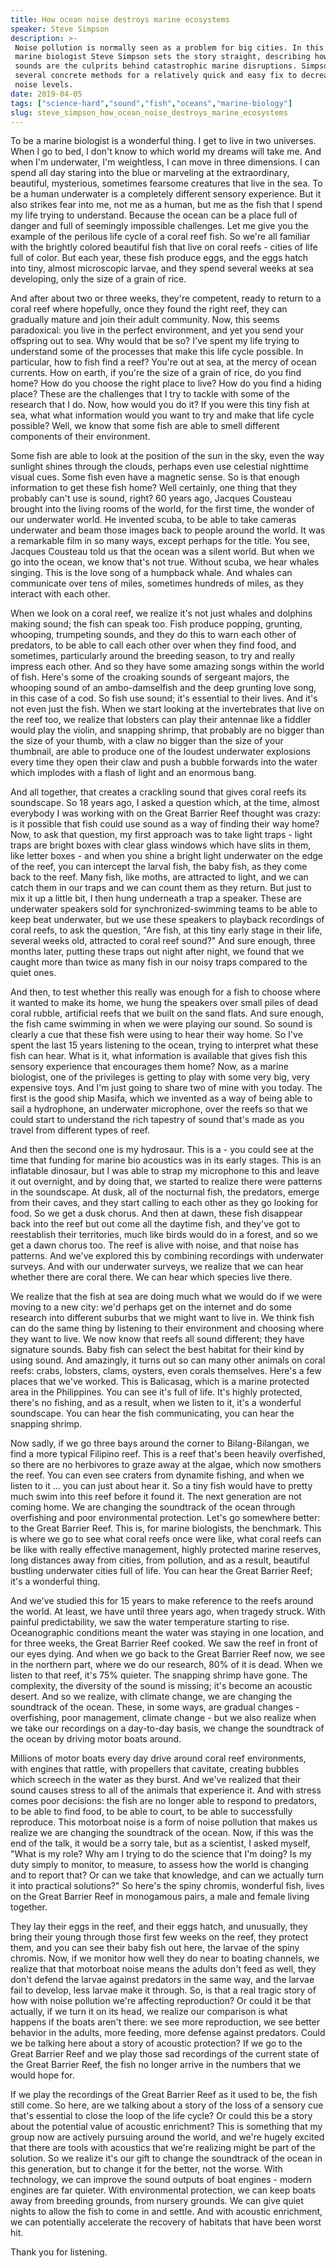 ```yaml
---
title: How ocean noise destroys marine ecosystems
speaker: Steve Simpson
description: >-
 Noise pollution is normally seen as a problem for big cities. In this talk,
 marine biologist Steve Simpson sets the story straight, describing how human-made
 sounds are the culprits behind catastrophic marine disruptions. Simpson lays out
 several concrete methods for a relatively quick and easy fix to decrease our
 noise levels.
date: 2019-04-05
tags: ["science-hard","sound","fish","oceans","marine-biology"]
slug: steve_simpson_how_ocean_noise_destroys_marine_ecosystems
---
```


To be a marine biologist is a wonderful thing. I get to live in two universes. When I go
to bed, I don't know to which world my dreams will take me. And when I'm underwater, I'm
weightless, I can move in three dimensions. I can spend all day staring into the blue or
marveling at the extraordinary, beautiful, mysterious, sometimes fearsome creatures that
live in the sea. To be a human underwater is a completely different sensory experience.
But it also strikes fear into me, not me as a human, but me as the fish that I spend my
life trying to understand. Because the ocean can be a place full of danger and full of
seemingly impossible challenges. Let me give you the example of the perilous life cycle of
a coral reef fish. So we're all familiar with the brightly colored beautiful fish that
live on coral reefs - cities of life full of color. But each year, these fish produce
eggs, and the eggs hatch into tiny, almost microscopic larvae, and they spend several
weeks at sea developing, only the size of a grain of rice.

And after about two or three weeks, they're competent, ready to return to a coral reef
where hopefully, once they found the right reef, they can gradually mature and join their
adult community. Now, this seems paradoxical: you live in the perfect environment, and yet
you send your offspring out to sea. Why would that be so? I've spent my life trying to
understand some of the processes that make this life cycle possible. In particular, how to
fish find a reef? You're out at sea, at the mercy of ocean currents. How on earth, if
you're the size of a grain of rice, do you find home? How do you choose the right place to
live? How do you find a hiding place? These are the challenges that I try to tackle with
some of the research that I do. Now, how would you do it? If you were this tiny fish at
sea, what what information would you want to try and make that life cycle possible? Well,
we know that some fish are able to smell different components of their
environment.

Some fish are able to look at the position of the sun in the sky, even the way sunlight
shines through the clouds, perhaps even use celestial nighttime visual cues. Some fish
even have a magnetic sense. So is that enough information to get these fish home? Well
certainly, one thing that they probably can't use is sound, right? 60 years ago, Jacques
Cousteau brought into the living rooms of the world, for the first time, the wonder of our
underwater world. He invented scuba, to be able to take cameras underwater and beam those
images back to people around the world. It was a remarkable film in so many ways, except
perhaps for the title. You see, Jacques Cousteau told us that the ocean was a silent
world. But when we go into the ocean, we know that's not true. Without scuba, we hear
whales singing. This is the love song of a humpback whale. And whales can communicate over
tens of miles, sometimes hundreds of miles, as they interact with each
other.

When we look on a coral reef, we realize it's not just whales and dolphins making sound;
the fish can speak too. Fish produce popping, grunting, whooping, trumpeting sounds, and
they do this to warn each other of predators, to be able to call each other over when they
find food, and sometimes, particularly around the breeding season, to try and really
impress each other. And so they have some amazing songs within the world of fish. Here's
some of the croaking sounds of sergeant majors, the whooping sound of an ambo-damselfish
and the deep grunting love song, in this case of a cod. So fish use sound; it's essential
to their lives. And it's not even just the fish. When we start looking at the
invertebrates that live on the reef too, we realize that lobsters can play their antennae
like a fiddler would play the violin, and snapping shrimp, that probably are no bigger
than the size of your thumb, with a claw no bigger than the size of your thumbnail, are
able to produce one of the loudest underwater explosions every time they open their claw
and push a bubble forwards into the water which implodes with a flash of light and an
enormous bang.

And all together, that creates a crackling sound that gives coral reefs its soundscape. So
18 years ago, I asked a question which, at the time, almost everybody I was working with
on the Great Barrier Reef thought was crazy: is it possible that fish could use sound as a
way of finding their way home? Now, to ask that question, my first approach was to take
light traps - light traps are bright boxes with clear glass windows which have slits in
them, like letter boxes - and when you shine a bright light underwater on the edge of the
reef, you can intercept the larval fish, the baby fish, as they come back to the reef.
Many fish, like moths, are attracted to light, and we can catch them in our traps and we
can count them as they return. But just to mix it up a little bit, I then hung underneath
a trap a speaker. These are underwater speakers sold for synchronized-swimming teams to be
able to keep beat underwater, but we use these speakers to playback recordings of coral
reefs, to ask the question, "Are fish, at this tiny early stage in their life, several
weeks old, attracted to coral reef sound?" And sure enough, three months later, putting
these traps out night after night, we found that we caught more than twice as many fish in
our noisy traps compared to the quiet ones.

And then, to test whether this really was enough for a fish to choose where it wanted to
make its home, we hung the speakers over small piles of dead coral rubble, artificial
reefs that we built on the sand flats. And sure enough, the fish came swimming in when we
were playing our sound. So sound is clearly a cue that these fish were using to hear their
way home. So I've spent the last 15 years listening to the ocean, trying to interpret what
these fish can hear. What is it, what information is available that gives fish this
sensory experience that encourages them home? Now, as a marine biologist, one of the
privileges is getting to play with some very big, very expensive toys. And I'm just going
to share two of mine with you today. The first is the good ship Masifa, which we invented
as a way of being able to sail a hydrophone, an underwater microphone, over the reefs so
that we could start to understand the rich tapestry of sound that's made as you travel
from different types of reef.

And then the second one is my hydrosaur. This is a - you could see at the time that
funding for marine bio acoustics was in its early stages. This is an inflatable dinosaur,
but I was able to strap my microphone to this and leave it out overnight, and by doing
that, we started to realize there were patterns in the soundscape. At dusk, all of the
nocturnal fish, the predators, emerge from their caves, and they start calling to each
other as they go looking for food. So we get a dusk chorus. And then at dawn, these fish
disappear back into the reef but out come all the daytime fish, and they've got to
reestablish their territories, much like birds would do in a forest, and so we get a dawn
chorus too. The reef is alive with noise, and that noise has patterns. And we've explored
this by combining recordings with underwater surveys. And with our underwater surveys, we
realize that we can hear whether there are coral there. We can hear which species live
there.

We realize that the fish at sea are doing much what we would do if we were moving to a new
city: we'd perhaps get on the internet and do some research into different suburbs that we
might want to live in. We think fish can do the same thing by listening to their
environment and choosing where they want to live. We now know that reefs all sound
different; they have signature sounds. Baby fish can select the best habitat for their
kind by using sound. And amazingly, it turns out so can many other animals on coral reefs:
crabs, lobsters, clams, oysters, even corals themselves. Here's a few places that we've
worked. This is Balicasag, which is a marine protected area in the Philippines. You can
see it's full of life. It's highly protected, there's no fishing, and as a result, when we
listen to it, it's a wonderful soundscape. You can hear the fish communicating, you can
hear the snapping shrimp.

Now sadly, if we go three bays around the corner to Bilang-Bilangan, we find a more
typical Filipino reef. This is a reef that's been heavily overfished, so there are no
herbivores to graze away at the algae, which now smothers the reef. You can even see
craters from dynamite fishing, and when we listen to it ... you can just about hear it. So
a tiny fish would have to pretty much swim into this reef before it found it. The next
generation are not coming home. We are changing the soundtrack of the ocean through
overfishing and poor environmental protection. Let's go somewhere better: to the Great
Barrier Reef. This is, for marine biologists, the benchmark. This is where we go to see
what coral reefs once were like, what coral reefs can be like with really effective
management, highly protected marine reserves, long distances away from cities, from
pollution, and as a result, beautiful bustling underwater cities full of life. You can
hear the Great Barrier Reef; it's a wonderful thing.

And we've studied this for 15 years to make reference to the reefs around the world. At
least, we have until three years ago, when tragedy struck. With painful predictability, we
saw the water temperature starting to rise. Oceanographic conditions meant the water was
staying in one location, and for three weeks, the Great Barrier Reef cooked. We saw the
reef in front of our eyes dying. And when we go back to the Great Barrier Reef now, we see
in the northern part, where we do our research, 80% of it is dead. When we listen to that
reef, it's 75% quieter. The snapping shrimp have gone. The complexity, the diversity of
the sound is missing; it's become an acoustic desert. And so we realize, with climate
change, we are changing the soundtrack of the ocean. These, in some ways, are gradual
changes - overfishing, poor management, climate change - but we also realize when we take
our recordings on a day-to-day basis, we change the soundtrack of the ocean by driving
motor boats around.

Millions of motor boats every day drive around coral reef environments, with engines that
rattle, with propellers that cavitate, creating bubbles which screech in the water as they
burst. And we've realized that their sound causes stress to all of the animals that
experience it. And with stress comes poor decisions: the fish are no longer able to
respond to predators, to be able to find food, to be able to court, to be able to
successfully reproduce. This motorboat noise is a form of noise pollution that makes us
realize we are changing the soundtrack of the ocean. Now, if this was the end of the talk,
it would be a sorry tale, but as a scientist, I asked myself, "What is my role? Why am I
trying to do the science that I'm doing? Is my duty simply to monitor, to measure, to
assess how the world is changing and to report that? Or can we take that knowledge, and
can we actually turn it into practical solutions?" So here's the spiny chromis, wonderful
fish, lives on the Great Barrier Reef in monogamous pairs, a male and female living
together.

They lay their eggs in the reef, and their eggs hatch, and unusually, they bring their
young through those first few weeks on the reef, they protect them, and you can see their
baby fish out here, the larvae of the spiny chromis. Now, if we monitor how well they do
near to boating channels, we realize that that motorboat noise means the adults don't feed
as well, they don't defend the larvae against predators in the same way, and the larvae
fail to develop, less larvae make it through. So, is that a real tragic story of how with
noise pollution we're affecting reproduction? Or could it be that actually, if we turn it
on its head, we realize our comparison is what happens if the boats aren't there: we see
more reproduction, we see better behavior in the adults, more feeding, more defense
against predators. Could we be talking here about a story of acoustic protection? If we go
to the Great Barrier Reef and we play those sad recordings of the current state of the
Great Barrier Reef, the fish no longer arrive in the numbers that we would hope
for.

If we play the recordings of the Great Barrier Reef as it used to be, the fish still come.
So here, are we talking about a story of the loss of a sensory cue that's essential to
close the loop of the life cycle? Or could this be a story about the potential value of
acoustic enrichment? This is something that my group now are actively pursuing around the
world, and we're hugely excited that there are tools with acoustics that we're realizing
might be part of the solution. So we realize it's our gift to change the soundtrack of the
ocean in this generation, but to change it for the better, not the worse. With technology,
we can improve the sound outputs of boat engines - modern engines are far quieter. With
environmental protection, we can keep boats away from breeding grounds, from nursery
grounds. We can give quiet nights to allow the fish to come in and settle. And with
acoustic enrichment, we can potentially accelerate the recovery of habitats that have been
worst hit.

Thank you for listening. 

<!--
ad_duration=0
event="TEDxExeter"
external_start_time=0
intro_duration=0
is_subtitle_required="False"
is_talk_featured="False"
language="en"
language_swap="False"
native_language="en"
number_of_related_talks=6
number_of_speakers=1
number_of_subtitled_videos=0
number_of_tags=5
number_of_talk_download_languages=4
number_of_talk_more_resources=0
number_of_talk_recommendations=0
number_of_talks_take_actions=0
post_ad_duration=0
published_timestamp="2019-06-17 14:39:29"
recording_date="2019-04-05"
speaker_description="Associate Professor in Marine Biology & Global Change"
speaker_is_published=0
speaker_name="Steve Simpson"
talk_name="How ocean noise destroys marine ecosystems"
talks_tags=["science-hard","sound","fish","oceans","marine-biology"]
url_photo_talk="https://s3.amazonaws.com/talkstar-photos/uploads/0071dd1a-3926-4cef-bd5c-e243df3c23c8/Steve+Simpson.jpeg"
url_webpage="https://www.ted.com/talks/steve_simpson_how_ocean_noise_destroys_marine_ecosystems"
video_type_name="TEDx Talk"
-->